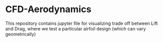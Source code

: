# CFD-Aerodynamics
This repository contains jupyter file for visualizing trade off between Lift and Drag, where we test a particular airfoil design (which can vary geometrically)
